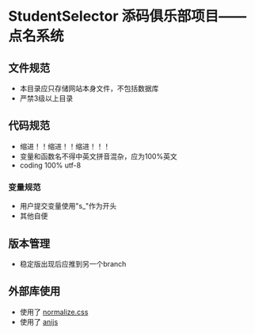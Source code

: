 # StudentSelector 添码俱乐部项目——点名系统
## 文件规范
- 本目录应只存储网站本身文件，不包括数据库
- 严禁3级以上目录
## 代码规范
- 缩进！！缩进！！缩进！！！
- 变量和函数名不得中英文拼音混杂，应为100%英文
- coding 100% utf-8
### 变量规范
- 用户提交变量使用"s_"作为开头
- 其他自便
## 版本管理
- 稳定版出现后应推到另一个branch

## 外部库使用
- 使用了 [normalize.css](https://github.com/necolas/normalize.css)
- 使用了 [anijs](https://github.com/anijs/anijs)

